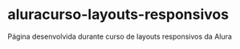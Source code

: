 # aluracurso-layouts-responsivos
 Página desenvolvida durante curso de layouts responsivos da Alura

